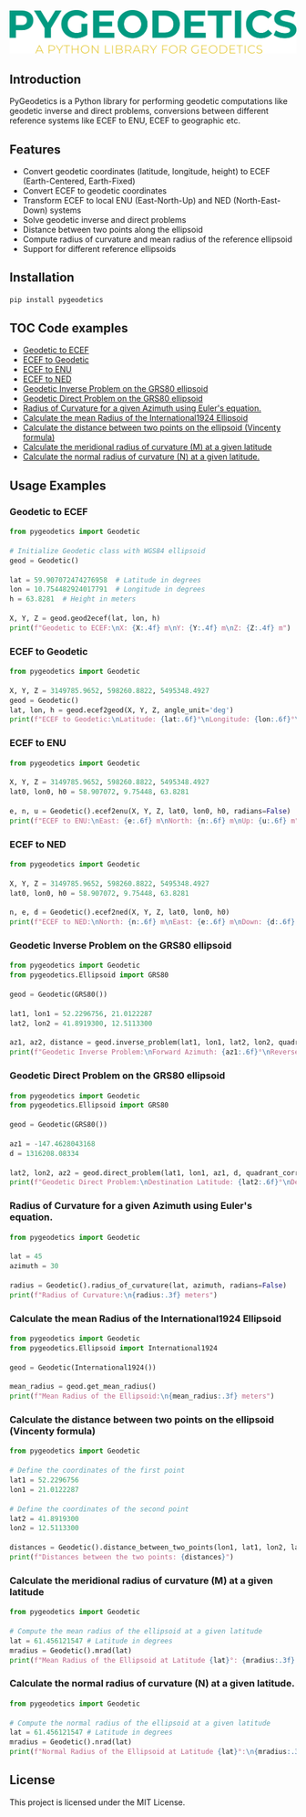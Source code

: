 
<p align="center">
    <img src="docs/icon/pygeodetics.png" alt="PyGeodetics Logo" width="700">
</p>


## Introduction
PyGeodetics is a Python library for performing geodetic computations like geodetic inverse and direct problems, conversions between different reference systems like ECEF to ENU, ECEF to geographic etc.

## Features
- Convert geodetic coordinates (latitude, longitude, height) to ECEF (Earth-Centered, Earth-Fixed)
- Convert ECEF to geodetic coordinates
- Transform ECEF to local ENU (East-North-Up) and NED (North-East-Down) systems
- Solve geodetic inverse and direct problems
- Distance between two points along the ellipsoid
- Compute radius of curvature and mean radius of the reference ellipsoid
- Support for different reference ellipsoids

## Installation
```sh
pip install pygeodetics
```

## TOC Code examples
- [Geodetic to ECEF](#geodetic-to-ecef)
- [ECEF to Geodetic](#ecef-to-geodetic)
- [ECEF to ENU](#ecef-to-enu)
- [ECEF to NED](#ecef-to-ned)
- [Geodetic Inverse Problem on the GRS80 ellipsoid](#geodetic-inverse-problem-on-the-grs80-ellipsoid)
- [Geodetic Direct Problem on the GRS80 ellipsoid](#geodetic-direct-problem-on-the-grs80-ellipsoid)
- [Radius of Curvature for a given Azimuth using Euler's equation.](#radius-of-curvature-for-a-given-azimuth-using-eulers-equation)
- [Calculate the mean Radius of the International1924 Ellipsoid](#calculate-the-mean-radius-of-the-international1924-ellipsoid)
- [Calculate the distance between two points on the ellipsoid (Vincenty formula)](#calculate-the-distance-between-two-points-on-the-ellipsoid-vincenty-formula)
- [Calculate the meridional radius of curvature (M) at a given latitude](#calculate-the-meridional-radius-of-curvature-m-at-a-given-latitude)
- [Calculate the normal radius of curvature (N) at a given latitude.](#calculate-the-normal-radius-of-curvature-n-at-a-given-latitude)

## Usage Examples

### Geodetic to ECEF
```python
from pygeodetics import Geodetic

# Initialize Geodetic class with WGS84 ellipsoid
geod = Geodetic()

lat = 59.907072474276958  # Latitude in degrees
lon = 10.754482924017791  # Longitude in degrees
h = 63.8281  # Height in meters

X, Y, Z = geod.geod2ecef(lat, lon, h)
print(f"Geodetic to ECEF:\nX: {X:.4f} m\nY: {Y:.4f} m\nZ: {Z:.4f} m")

```

### ECEF to Geodetic
```python
from pygeodetics import Geodetic

X, Y, Z = 3149785.9652, 598260.8822, 5495348.4927
geod = Geodetic()
lat, lon, h = geod.ecef2geod(X, Y, Z, angle_unit='deg')
print(f"ECEF to Geodetic:\nLatitude: {lat:.6f}°\nLongitude: {lon:.6f}°\nHeight: {h:.3f} m")

```

### ECEF to ENU
```python
from pygeodetics import Geodetic

X, Y, Z = 3149785.9652, 598260.8822, 5495348.4927
lat0, lon0, h0 = 58.907072, 9.75448, 63.8281

e, n, u = Geodetic().ecef2enu(X, Y, Z, lat0, lon0, h0, radians=False)
print(f"ECEF to ENU:\nEast: {e:.6f} m\nNorth: {n:.6f} m\nUp: {u:.6f} m")

```

### ECEF to NED
```python
from pygeodetics import Geodetic

X, Y, Z = 3149785.9652, 598260.8822, 5495348.4927
lat0, lon0, h0 = 58.907072, 9.75448, 63.8281

n, e, d = Geodetic().ecef2ned(X, Y, Z, lat0, lon0, h0)
print(f"ECEF to NED:\nNorth: {n:.6f} m\nEast: {e:.6f} m\nDown: {d:.6f} m")

```

### Geodetic Inverse Problem on the GRS80 ellipsoid
```python
from pygeodetics import Geodetic
from pygeodetics.Ellipsoid import GRS80

geod = Geodetic(GRS80())

lat1, lon1 = 52.2296756, 21.0122287
lat2, lon2 = 41.8919300, 12.5113300

az1, az2, distance = geod.inverse_problem(lat1, lon1, lat2, lon2, quadrant_correction=False)
print(f"Geodetic Inverse Problem:\nForward Azimuth: {az1:.6f}°\nReverse Azimuth: {az2:.6f}°\nDistance: {distance:.3f} m")

```

### Geodetic Direct Problem on the GRS80 ellipsoid
```python
from pygeodetics import Geodetic
from pygeodetics.Ellipsoid import GRS80

geod = Geodetic(GRS80())

az1 = -147.4628043168
d = 1316208.08334

lat2, lon2, az2 = geod.direct_problem(lat1, lon1, az1, d, quadrant_correction=True)
print(f"Geodetic Direct Problem:\nDestination Latitude: {lat2:.6f}°\nDestination Longitude: {lon2:.6f}°\nFinal Azimuth: {az2:.6f}°")

```

### Radius of Curvature for a given Azimuth using Euler's equation.
```python
from pygeodetics import Geodetic

lat = 45
azimuth = 30

radius = Geodetic().radius_of_curvature(lat, azimuth, radians=False)
print(f"Radius of Curvature:\n{radius:.3f} meters")

```

### Calculate the mean Radius of the International1924 Ellipsoid
```python
from pygeodetics import Geodetic
from pygeodetics.Ellipsoid import International1924

geod = Geodetic(International1924())

mean_radius = geod.get_mean_radius()
print(f"Mean Radius of the Ellipsoid:\n{mean_radius:.3f} meters")

```

### Calculate the distance between two points on the ellipsoid (Vincenty formula)
```python
from pygeodetics import Geodetic

# Define the coordinates of the first point
lat1 = 52.2296756
lon1 = 21.0122287

# Define the coordinates of the second point
lat2 = 41.8919300
lon2 = 12.5113300

distances = Geodetic().distance_between_two_points(lon1, lat1, lon2, lat2, radians=False)
print(f"Distances between the two points: {distances}")

```

### Calculate the meridional radius of curvature (M) at a given latitude

```python
from pygeodetics import Geodetic

# Compute the mean radius of the ellipsoid at a given latitude
lat = 61.456121547 # Latitude in degrees
mradius = Geodetic().mrad(lat)
print(f"Mean Radius of the Ellipsoid at Latitude {lat}°: {mradius:.3f} meters")
```


### Calculate the normal radius of curvature (N) at a given latitude.

```python
from pygeodetics import Geodetic

# Compute the normal radius of the ellipsoid at a given latitude
lat = 61.456121547 # Latitude in degrees
mradius = Geodetic().nrad(lat)
print(f"Normal Radius of the Ellipsoid at Latitude {lat}°:\n{mradius:.3f} meters")
```



## License
This project is licensed under the MIT License.

